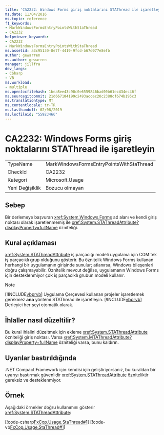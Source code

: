 ```yaml
---
title: 'CA2232: Windows Forms giriş noktalarını STAThread ile işaretleyin'
ms.date: 11/04/2016
ms.topic: reference
f1_keywords:
- MarkWindowsFormsEntryPointsWithStaThread
- CA2232
helpviewer_keywords:
- CA2232
- MarkWindowsFormsEntryPointsWithStaThread
ms.assetid: a3c95130-8e7f-4419-9fcd-b67d077e8efb
author: gewarren
ms.author: gewarren
manager: jillfra
dev_langs:
- CSharp
- VB
ms.workload:
- multiple
ms.openlocfilehash: 1bea8ee43c90c0e6559846bad00b61ec434ec46f
ms.sourcegitcommit: 21d667104199c2493accec20c2388cf674b195c3
ms.translationtype: MT
ms.contentlocale: tr-TR
ms.lasthandoff: 02/08/2019
ms.locfileid: "55923466"
---
```

# <a name="ca2232-mark-windows-forms-entry-points-with-stathread"></a>CA2232: Windows Forms giriş noktalarını STAThread ile işaretleyin

|||
|-|-|
|TypeName|MarkWindowsFormsEntryPointsWithStaThread|
|CheckId|CA2232|
|Kategori|Microsoft.Usage|
|Yeni Değişiklik|Bozucu olmayan|

## <a name="cause"></a>Sebep
 Bir derlemeye başvuran <xref:System.Windows.Forms> ad alanı ve kendi giriş noktası olarak işaretlenmemiş ile <xref:System.STAThreadAttribute?displayProperty=fullName> özniteliği.

## <a name="rule-description"></a>Kural açıklaması
 <xref:System.STAThreadAttribute> iş parçacığı modeli uygulama için COM tek iş parçacıklı grup olduğunu gösterir. Bu öznitelik Windows Forms kullanan herhangi bir uygulamanın girişinde sunulur; atlanırsa, Windows bileşenleri doğru çalışmayabilir. Öznitelik mevcut değilse, uygulamanın Windows Forms için desteklenmiyor çok iş parçacıklı grubun modeli kullanır.

> [!NOTE]
> [!INCLUDE[vbprvb](../code-quality/includes/vbprvb_md.md)] Uygulama Çerçevesi kullanan projeler işaretlemek gerekmez **ana** yöntemi STAThread ile işaretleyin. [!INCLUDE[vbprvb](../code-quality/includes/vbprvb_md.md)] Derleyici her şeyi otomatik olarak.

## <a name="how-to-fix-violations"></a>İhlaller nasıl düzeltilir?
 Bu kural ihlalini düzeltmek için ekleme <xref:System.STAThreadAttribute> özniteliği giriş noktası. Varsa <xref:System.MTAThreadAttribute?displayProperty=fullName> özniteliği varsa, bunu kaldırın.

## <a name="when-to-suppress-warnings"></a>Uyarılar bastırıldığında
 .NET Compact Framework için kendisi için geliştiriyorsanız, bu kuraldan bir uyarıyı bastırmak güvenlidir <xref:System.STAThreadAttribute> özniteliktir gereksiz ve desteklenmiyor.

## <a name="example"></a>Örnek
 Aşağıdaki örnekler doğru kullanımını gösterir <xref:System.STAThreadAttribute>:

 [!code-csharp[FxCop.Usage.StaThread#1](../code-quality/codesnippet/CSharp/ca2232-mark-windows-forms-entry-points-with-stathread_1.cs)]
 [!code-vb[FxCop.Usage.StaThread#1](../code-quality/codesnippet/VisualBasic/ca2232-mark-windows-forms-entry-points-with-stathread_1.vb)]